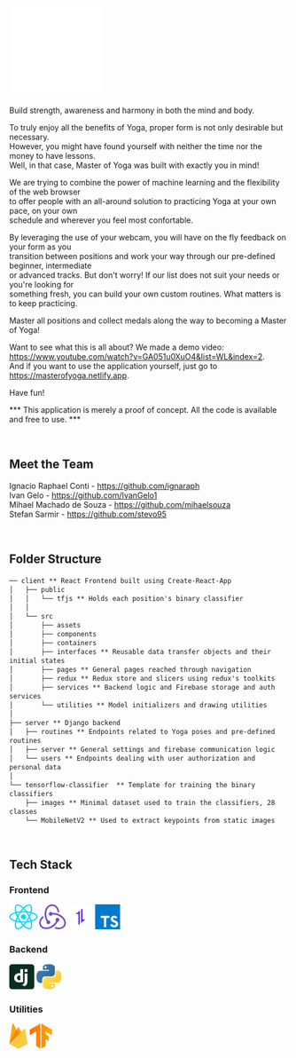 <img src="./readme-logos/logo.png"> 
<br><br>
Build strength, awareness and harmony in both the mind and body.

To truly enjoy all the benefits of Yoga, proper form is not only desirable but necessary.  
However, you might have found yourself with neither the time nor the money to have lessons.  
Well, in that case, Master of Yoga was built with exactly you in mind!  

We are trying to combine the power of machine learning and the flexibility of the web browser  
to offer people with an all-around solution to practicing Yoga at your own pace, on your own  
schedule and wherever you feel most confortable.

By leveraging the use of your webcam, you will have on the fly feedback on your form as you  
transition between positions and work your way through our pre-defined beginner, intermediate  
or advanced tracks. But don't worry! If our list does not suit your needs or you're looking for  
something fresh, you can build your own custom routines. What matters is to keep practicing.  

Master all positions and collect medals along the way to becoming a Master of Yoga!  

Want to see what this is all about? We made a demo video: https://www.youtube.com/watch?v=GA051u0XuO4&list=WL&index=2.  
And if you want to use the application yourself, just go to https://masterofyoga.netlify.app.

Have fun!

*** This application is merely a proof of concept. All the code is available and free to use. ***

<br>

## Meet the Team
Ignacio Raphael Conti - https://github.com/ignaraph  
Ivan Gelo - https://github.com/IvanGelo1  
Mihael Machado de Souza - https://github.com/mihaelsouza  
Stefan Sarmir - https://github.com/stevo95  

<br>

## Folder Structure
```
── client ** React Frontend built using Create-React-App
│   ├── public
│   │   └── tfjs ** Holds each position's binary classifier
│   │
│   └── src
│       ├── assets
│       ├── components 
│       ├── containers 
│       ├── interfaces ** Reusable data transfer objects and their initial states
│       ├── pages ** General pages reached through navigation
│       ├── redux ** Redux store and slicers using redux's toolkits
│       ├── services ** Backend logic and Firebase storage and auth services
│       └── utilities ** Model initializers and drawing utilities
│
├── server ** Django backend
│   ├── routines ** Endpoints related to Yoga poses and pre-defined routines
│   ├── server ** General settings and firebase communication logic
│   └── users ** Endpoints dealing with user authorization and personal data
│
└── tensorflow-classifier  ** Template for training the binary classifiers
    ├── images ** Minimal dataset used to train the classifiers, 28 classes
    └── MobileNetV2 ** Used to extract keypoints from static images
```
<br>

## Tech Stack
### Frontend
<img src="./readme-logos/react.svg" height="45px"> <img src="./readme-logos/redux.svg" height="45px"> <img src="./readme-logos/axios.png" width="45px" height="45px"> <img src="./readme-logos/typescript.svg" height="45px"> 

### Backend
<img src="./readme-logos/django.svg" height="45px"> <img src="./readme-logos/python.svg" height="45px">

### Utilities
<img src="./readme-logos/firebase.svg" height="45px"> <img src="./readme-logos/tensorflow.svg" height="45px"> 
